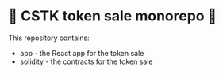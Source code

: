 # :seedling: CSTK token sale monorepo :seedling:

This repository contains:
- app - the React app for the token sale
- solidity - the contracts for the token sale